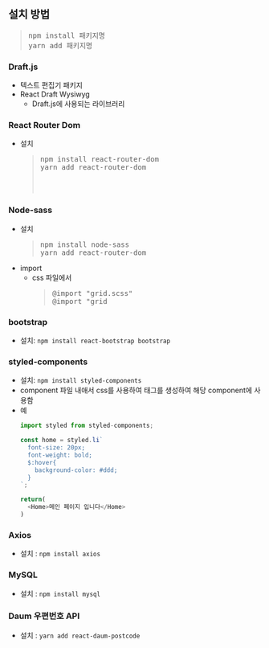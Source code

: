 ## 설치 방법
> <pre>
> npm install 패키지명
> yarn add 패키지명
> </pre>

### Draft.js
* 텍스트 편집기 패키지
* React Draft Wysiwyg
  * Draft.js에 사용되는 라이브러리

### React Router Dom
* 설치
  > <pre>
  > npm install react-router-dom
  > yarn add react-router-dom
  > <pre>

### Node-sass
* 설치
  > <pre>
  > npm install node-sass
  > yarn add react-router-dom
  > </pre>
* import
  * css 파일에서
    > <pre>
    > @import "grid.scss"
    > @import "grid
    > </pre>

### bootstrap
* 설치: <code>npm install react-bootstrap bootstrap</code>

### styled-components
* 설치: <codE>npm install styled-components</code>
* component 파일 내애서 css를 사용하여 태그를 생성하여 해당 component에 사용함
* 예
  ```javascript
  import styled from styled-components;

  const home = styled.li`
    font-size: 20px;
    font-weight: bold;
    $:hover{
      background-color: #ddd;
    }
  `;

  return(
    <Home>메인 페이지 입니다</Home>
  )
  ```

### Axios
* 설치 : <code>npm install axios</code>

### MySQL
* 설치 : <code>npm install mysql</code>

### Daum 우편번호 API
* 설치 : <code>yarn add react-daum-postcode</code>